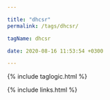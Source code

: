 ```yaml
---

title: "dhcsr"
permalink: /tags/dhcsr/

tagName: dhcsr

date: 2020-08-16 11:53:54 +0300

---
```


{% include taglogic.html %}

{% include links.html %}
